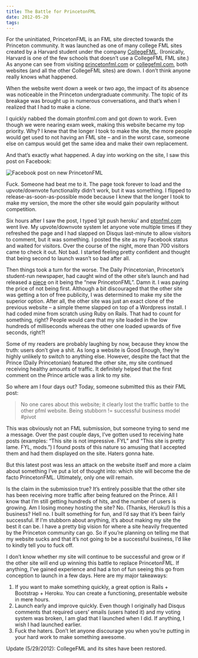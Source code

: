 ```yaml
---
title: The Battle for PrincetonFML
date: 2012-05-20
tags:
---
```


For the uninitiated, PrincetonFML is an FML site directed towards the Princeton community. It was launched as one of many college FML sites created by a Harvard student under the company [CollegeFML](https://www.linkedin.com/company/college-fml-llc). (Ironically, Harvard is one of the few schools that doesn’t use a CollegeFML FML site.) As anyone can see from visiting [princetonfml.com](http://princetonfml.com/) or [collegefml.com](http://collegefml.com/), both websites (and all the other CollegeFML sites) are down. I don’t think anyone really knows what happened.

When the website went down a week or two ago, the impact of its absence was noticeable in the Princeton undergraduate community. The topic of its breakage was brought up in numerous conversations, and that’s when I realized that I had to make a clone.

I quickly nabbed the domain ptonfml.com and got down to work. Even though we were nearing exam week, making this website became my top priority. Why? I knew that the longer I took to make the site, the more people would get used to not having an FML site – and in the worst case, someone else on campus would get the same idea and make their own replacement.

And that’s exactly what happened. A day into working on the site, I saw this post on Facebook:

![Facebook post on new PrincetonFML](blog/princetonfml-battle.png)

Fuck. Someone had beat me to it. The page took forever to load and the upvote/downvote functionality didn’t work, but it was something. I flipped to release-as-soon-as-possible mode because I knew that the longer I took to make my version, the more the other site would gain popularity without competition.

Six hours after I saw the post, I typed ‘git push heroku’ and [ptonfml.com](http://ptonfml.com/) went live. My upvote/downvote system let anyone vote multiple times if they refreshed the page and I had slapped on Disqus last-minute to allow visitors to comment, but it was something. I posted the site as my Facebook status and waited for visitors. Over the course of the night, more than 700 visitors came to check it out. Not bad. I started feeling pretty confident and thought that being second to launch wasn’t so bad after all.

Then things took a turn for the worse. The Daily Princetonian, Princeton’s student-run newspaper, had caught wind of the other site’s launch and had released a [piece](http://www.dailyprincetonian.com/article/2012/05/30983/) on it being the “new PrincetonFML”. Damn it. I was paying the price of not being first. Although a bit discouraged that the other site was getting a ton of free publicity, I was determined to make my site the superior option. After all, the other site was just an exact clone of the previous website – a simple theme slapped on top of a Wordpress install. I had coded mine from scratch using Ruby on Rails. That had to count for something, right? People would care that my site loaded in the low hundreds of milliseconds whereas the other one loaded upwards of five seconds, right?!

Some of my readers are probably laughing by now, because they know the truth: users don’t give a shit. As long a website is Good Enough, they’re highly unlikely to switch to anything else. However, despite the fact that the Prince (Daily Princetonian) featured the other site, my site continued receiving healthy amounts of traffic. It definitely helped that the first comment on the Prince article was a link to my site.

So where am I four days out? Today, someone submitted this as their FML post:

> No one cares about this website; it clearly lost the traffic battle to the other pfml website. Being stubborn != successful business model #pivot

This was obviously not an FML submission, but someone trying to send me a message. Over the past couple days, I’ve gotten used to receiving hate posts (examples: “This site is not impressive. FYL” and “This site is pretty lame. FYL, mods.”) I found posts of this nature so amusing that I accepted them and had them displayed on the site. Haters gonna hate.

But this latest post was less an attack on the website itself and more a claim about something I’ve put a lot of thought into: which site will become the de facto PrincetonFML. Ultimately, only one will remain.

Is the claim in the submission true? It’s entirely possible that the other site has been receiving more traffic after being featured on the Prince. All I know that I’m still getting hundreds of hits, and the number of users is growing. Am I losing money hosting the site? No. (Thanks, Heroku!) Is this a business? Hell no. I built something for fun, and I’d say that it’s been fairly successful. If I’m stubborn about anything, it’s about making my site the best it can be. I have a pretty big vision for where a site heavily frequented by the Princeton community can go. So if you’re planning on telling me that my website sucks and that it’s not going to be a successful business, I’d like to kindly tell you to fuck off.

I don’t know whether my site will continue to be successful and grow or if the other site will end up winning this battle to replace PrincetonFML. If anything, I’ve gained experience and had a ton of fun seeing this go from conception to launch in a few days. Here are my major takeaways:

1. If you want to make something quickly, a great option is Rails + Bootstrap + Heroku. You can create a functioning, presentable website in mere hours.
2. Launch early and improve quickly. Even though I originally had Disqus comments that required users’ emails (users hated it) and my voting system was broken, I am glad that I launched when I did. If anything, I wish I had launched earlier.
3. Fuck the haters. Don’t let anyone discourage you when you’re putting in your hard work to make something awesome.

Update (5/29/2012): CollegeFML and its sites have been restored.
